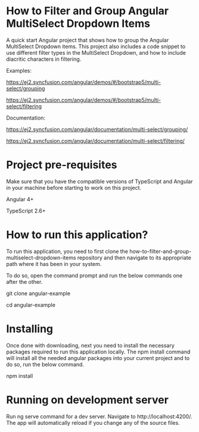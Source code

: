 # How to Filter and Group Angular MultiSelect Dropdown Items 

A quick start Angular project that shows how to group the Angular MultiSelect Dropdown items. This project also includes a code snippet to use different filter types in the MultiSelect Dropdown, and how to include diacritic characters in filtering.

Examples: 

https://ej2.syncfusion.com/angular/demos/#/bootstrap5/multi-select/grouping

https://ej2.syncfusion.com/angular/demos/#/bootstrap5/multi-select/filtering 

Documentation: 

https://ej2.syncfusion.com/angular/documentation/multi-select/grouping/

https://ej2.syncfusion.com/angular/documentation/multi-select/filtering/ 

# Project pre-requisites

Make sure that you have the compatible versions of TypeScript and Angular in your machine before starting to work on this project.

Angular 4+

TypeScript 2.6+

# How to run this application?

To run this application, you need to first clone the how-to-filter-and-group-multiselect-dropdown-items repository and then navigate to its appropriate path where it has been in your system.

To do so, open the command prompt and run the below commands one after the other.

git clone angular-example

cd angular-example

# Installing

Once done with downloading, next you need to install the necessary packages required to run this application locally. The npm install command will install all the needed angular packages into your current project and to do so, run the below command.

npm install

# Running on development server

Run ng serve command for a dev server. Navigate to http://localhost:4200/. The app will automatically reload if you change any of the source files.


